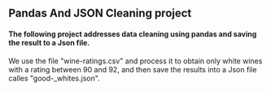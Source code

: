 ## Pandas And JSON Cleaning project

#### The following project addresses data cleaning using pandas and saving the result to a Json file.

We use the file "wine-ratings.csv" and process it to obtain only white wines with a rating between 90 and 92, and then save the results into a Json file calles "good-_whites.json".
